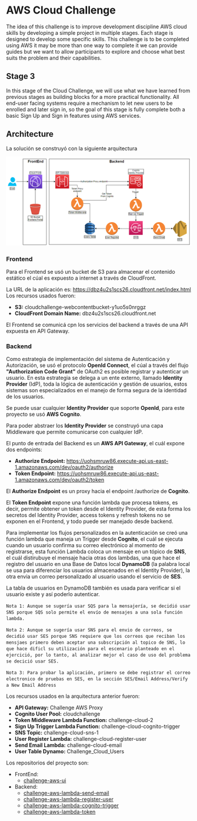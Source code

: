 # **AWS Cloud Challenge**

The idea of this challenge is to improve development discipline AWS cloud skills by developing a simple project in multiple stages. Each stage is designed to develop some specific skills. This challenge is to be completed using AWS it may be more than one way to complete it we can provide guides but we want to allow participants to explore and choose what best suits the problem and their capabilities.

## **Stage 3**

In this stage of the Cloud Challenge, we will use what we have learned from previous stages as building blocks for a more practical functionality. All end-user facing systems require a mechanism to let new users to be enrolled and later sign in, so the goal of this stage is fully complete both a basic Sign Up and Sign in features using AWS services.

## **Architecture**

La solución se construyó con la siguiente arquitectura

![architecture](./doc/architecture.png)

### **Frontend**

Para el Frontend se usó un bucket de S3 para almacenar el contenido estático el cúal es expuesto a internet a través de CloudFront.

La URL de la aplicación es: https://dbz4u2s1scs26.cloudfront.net/index.html
Los recursos usados fueron:
* **S3:** cloudchallenge-webcontentbucket-y1uo5s0nrggz
* **CloudFront Domain Name:** dbz4u2s1scs26.cloudfront.net

El Frontend se comunicá cpn los servicios del backend a través de una API expuesta en API Gateway.

### **Backend**

Como estrategia de implementación del sistema de Autenticación y Autorización, se usó el protocolo **OpenId Connect**, el cúal a través del flujo **"Authorization Code Grant"** de OAuth2 es posible registrar y autenticar un usuario. En esta estrategia se delega a un ente externo, llamado **Identity Provider** (IdP), toda la lógica de autenticación y gestión de usuarios, estos sistemas son especializados en el manejo de forma segura de la identidad de los usuarios.

Se puede usar cualquier **Identity Provider** que soporte **OpenId**, para este proyecto se usó **AWS Cognito**.

Para poder abstraer los **Identity Provider** se construyó una capa Middleware que permite comunicarse con cualquier IdP.

El punto de entrada del Backend es un **AWS API Gateway**, el cuál expone dos endpoints:
* **Authorize Endpoint:** https://uohsmruw86.execute-api.us-east-1.amazonaws.com/dev/oauth2/authorize
* **Token Endpoint:** https://uohsmruw86.execute-api.us-east-1.amazonaws.com/dev/oauth2/token

El **Authorize Endpoint** es un proxy hacia el endpoint /authorize de **Cognito**.

El **Token Endpoint** expone una función lambda que procesa tokens, es decir, permite obtener un token desde el Identity Provider, de esta forma los secretos del Identity Provider, access tokens y refresh tokens no se exponen en el Frontend, y todo puede ser manejado desde backend.

Para implementar los flujos personalizados en la autenticación se creó una función lambda que maneja un Trigger desde **Cognito**, el cuál se ejecuta cuando un usuario confirma su correo electrónico al momento de registrarse, esta función Lambda coloca un mensaje en un tópico de **SNS**, el cuál distirubuye el mensaje hacia otras dos lambdas, una que hace el registro del usuario en una Base de Datos local **DynamoDB** (la palabra local se usa para diferenciar los usuarios almacenados en el Identity Provider), la otra envia un correo personalizado al usuario usando el servicio de **SES**.

La tabla de usuarios en DynamoDB también es usada para verificar si el usuario existe y así poderlo autenticar.

```Nota 1: Aunque se sugería usar SQS para la mensajería, se decidió usar SNS porque SQS solo permite el envío de mensajes a una sola función lambda.```

```Nota 2: Aunque se sugería usar SNS para el envio de correos, se decidió usar SES porque SNS requiere que los correos que reciban los mensjaes primero deben aceptar una subscripción al topico de SNS, lo que hace dificl su utilización para el escenario planteado en el ejercició, por lo tanto, al analizar mejor el caso de uso del problema se decició usar SES.```

```Nota 3: Para probar la aplicación, primero se debe registrar el correo electronico de pruebas en SES, en la sección SES/Email Address/Verify a New Email Address```

Los recursos usados en la arquitectura anterior fueron:

* **API Gateway:** Challenge AWS Proxy
* **Cognito User Pool:** cloudchallenge
* **Token Middleware Lambda Function:** challenge-cloud-2
* **Sign Up Trigger Lambda Function:** challenge-cloud-cognito-trigger
* **SNS Topic:** challenge-cloud-sns-1
* **User Register Lambda:** challenge-cloud-register-user
* **Send Email Lambda:** challenge-cloud-email
* **User Table Dynamo:** Challenge_Cloud_Users

Los repositorios del proyecto son:
* FrontEnd:
  * [challenge-aws-ui](https://github.com/akane34/)
* Backend:
  * [challenge-aws-lambda-send-email](https://github.com/akane34/challenge-aws-lambda-send-email)
  * [challenge-aws-lambda-register-user](https://github.com/akane34/challenge-aws-lambda-register-user)
  * [challenge-aws-lambda-cognito-trigger](https://github.com/akane34/challenge-aws-lambda-cognito-trigger)
  * [challenge-aws-lambda-token](https://github.com/akane34/challenge-aws-lambda-token)
